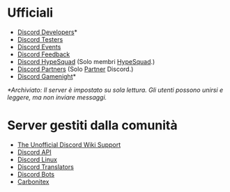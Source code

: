 <!-- TITLE: [IT] Risorse di Discord -->
<!-- SUBTITLE: Server Discord utili -->

# Ufficiali
* [Discord Developers](http://discord.gg/discord-developers)\*
* [Discord Testers](http://discord.gg/discord-testers)
* [Discord Events](http://discord.gg/events)
* [Discord Feedback](https://discord.gg/discord-feedback)
* [Discord HypeSquad](https://discordapp.com/hypesquad) (Solo membri [HypeSquad](/it/hypesquad).)
* [Discord Partners](https://discordapp.com/partners) (Solo [Partner](/it/partner) Discord.)
* [Discord Gamenight](https://discord.gg/gamenight)\*

*\*Archiviato: Il server è impostato su sola lettura. Gli utenti possono unirsi e leggere, ma non inviare messaggi.*
# Server gestiti dalla comunità
* [The Unofficial Discord Wiki Support](https://discordapp.com/invite/ZRJ9Ghh)
* [Discord API](http://discord.gg/discord-api)
* [Discord Linux](https://discord.gg/discord-linux)
* [Discord Translators](https://discordapp.com/invite/mmfyqEQ)
* [Discord Bots](https://discordapp.com/invite/0cDvIgU2voWn4BaD)
* [Carbonitex](https://carbonitex.net)